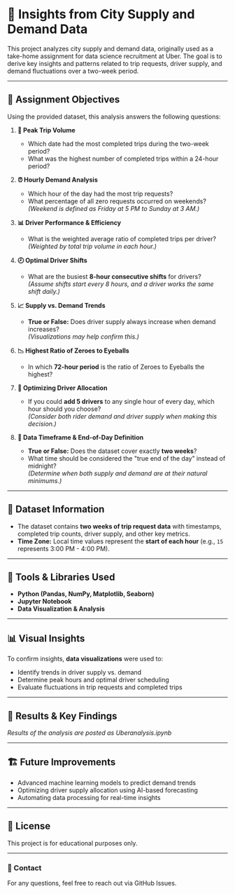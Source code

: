 # 🚖 Insights from City Supply and Demand Data

This project analyzes city supply and demand data, originally used as a take-home assignment for data science recruitment at Uber. The goal is to derive key insights and patterns related to trip requests, driver supply, and demand fluctuations over a two-week period.

---

## 📌 Assignment Objectives

Using the provided dataset, this analysis answers the following questions:

1. **🚗 Peak Trip Volume**
   - Which date had the most completed trips during the two-week period?
   - What was the highest number of completed trips within a 24-hour period?

2. **⏰ Hourly Demand Analysis**
   - Which hour of the day had the most trip requests?
   - What percentage of all zero requests occurred on weekends?  
     *(Weekend is defined as Friday at 5 PM to Sunday at 3 AM.)*

3. **📊 Driver Performance & Efficiency**
   - What is the weighted average ratio of completed trips per driver?  
     *(Weighted by total trip volume in each hour.)*

4. **🕗 Optimal Driver Shifts**
   - What are the busiest **8-hour consecutive shifts** for drivers?  
     *(Assume shifts start every 8 hours, and a driver works the same shift daily.)*

5. **📈 Supply vs. Demand Trends**
   - **True or False:** Does driver supply always increase when demand increases?  
     *(Visualizations may help confirm this.)*

6. **📉 Highest Ratio of Zeroes to Eyeballs**
   - In which **72-hour period** is the ratio of Zeroes to Eyeballs the highest?

7. **👥 Optimizing Driver Allocation**
   - If you could **add 5 drivers** to any single hour of every day, which hour should you choose?  
     *(Consider both rider demand and driver supply when making this decision.)*

8. **📅 Data Timeframe & End-of-Day Definition**
   - **True or False:** Does the dataset cover exactly **two weeks**?
   - What time should be considered the "true end of the day" instead of midnight?  
     *(Determine when both supply and demand are at their natural minimums.)*

---

## 📁 Dataset Information
- The dataset contains **two weeks of trip request data** with timestamps, completed trip counts, driver supply, and other key metrics.
- **Time Zone:** Local time values represent the **start of each hour** (e.g., `15` represents 3:00 PM - 4:00 PM).

---

## 🔧 Tools & Libraries Used
- **Python (Pandas, NumPy, Matplotlib, Seaborn)**
- **Jupyter Notebook**
- **Data Visualization & Analysis**

---

## 📊 Visual Insights
To confirm insights, **data visualizations** were used to:
- Identify trends in driver supply vs. demand
- Determine peak hours and optimal driver scheduling
- Evaluate fluctuations in trip requests and completed trips

---

## 🚀 Results & Key Findings
*Results of the analysis are posted as Uberanalysis.ipynb*

---

## 🏗 Future Improvements
- Advanced machine learning models to predict demand trends
- Optimizing driver supply allocation using AI-based forecasting
- Automating data processing for real-time insights

---

## 📜 License
This project is for educational purposes only.

---

### 📩 Contact
For any questions, feel free to reach out via GitHub Issues.

